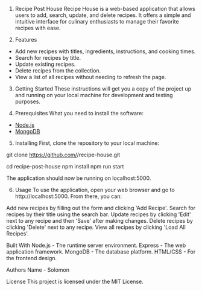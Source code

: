 1. Recipe Post House
Recipe House is a web-based application that allows users to add, search, update, and delete recipes. It offers a simple and intuitive interface for culinary enthusiasts to manage their favorite recipes with ease.

2. Features
- Add new recipes with titles, ingredients, instructions, and cooking times.
- Search for recipes by title.
- Update existing recipes.
- Delete recipes from the collection.
- View a list of all recipes without needing to refresh the page.

3. Getting Started
These instructions will get you a copy of the project up and running on your local machine for development and testing purposes.

4. Prerequisites
What you need to install the software:

- [Node.js](https://nodejs.org/)
- [MongoDB](https://www.mongodb.com/)

5. Installing
First, clone the repository to your local machine:

git clone https://github.com/<your-username>/recipe-house.git

cd recipe-post-house
npm install
npm run start

The application should now be running on localhost:5000.

6. Usage
To use the application, open your web browser and go to http://localhost:5000. From there, you can:

Add new recipes by filling out the form and clicking 'Add Recipe'.
Search for recipes by their title using the search bar.
Update recipes by clicking 'Edit' next to any recipe and then 'Save' after making changes.
Delete recipes by clicking 'Delete' next to any recipe.
View all recipes by clicking 'Load All Recipes'.

Built With
Node.js - The runtime server environment.
Express - The web application framework.
MongoDB - The database platform.
HTML/CSS - For the frontend design.

Authors
Name - Solomon

License
This project is licensed under the MIT License.




